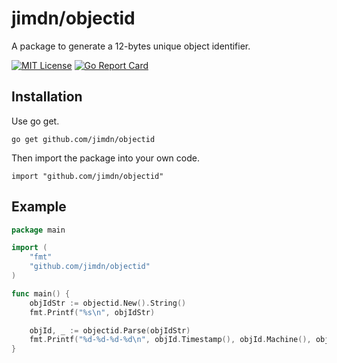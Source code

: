 # jimdn/objectid
A package to generate a 12-bytes unique object identifier.

[![MIT License](http://img.shields.io/badge/license-MIT-blue.svg?style=flat)](LICENSE)
[![Go Report Card](https://goreportcard.com/badge/github.com/jimdn/objectid?style=flat-square)](https://goreportcard.com/report/github.com/jimdn/objectid)

## Installation

Use go get.

	go get github.com/jimdn/objectid

Then import the package into your own code.

	import "github.com/jimdn/objectid"


## Example

```go
package main

import (
	"fmt"
	"github.com/jimdn/objectid"
)

func main() {
	objIdStr := objectid.New().String()
	fmt.Printf("%s\n", objIdStr)

	objId, _ := objectid.Parse(objIdStr)
	fmt.Printf("%d-%d-%d-%d\n", objId.Timestamp(), objId.Machine(), objId.Pid(), objId.Increment())
}
```
